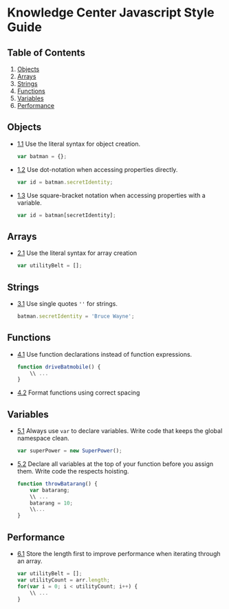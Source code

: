 # Knowledge Center Javascript Style Guide

## Table of Contents

1. [Objects](#objects)
2. [Arrays](#arrays)
3. [Strings](#strings)
4. [Functions](#functions)
5. [Variables](#variables)
6. [Performance](#performance)

## Objects

- [1.1](#1.1) Use the literal syntax for object creation.

    ```javascript
    var batman = {};
    ```

- [1.2](#1.2) Use dot-notation when accessing properties directly.

    ```javascript
    var id = batman.secretIdentity;
    ```

- [1.3](#1.3) Use square-bracket notation when accessing properties with a variable.

    ```javascript
    var id = batman[secretIdentity];
    ```

## Arrays

- [2.1](#2.1) Use the literal syntax for array creation

    ```javascript
    var utilityBelt = [];
    ```

## Strings

- [3.1](#3.1) Use single quotes `''` for strings.

    ```javascript
    batman.secretIdentity = 'Bruce Wayne';
    ```

## Functions

- [4.1](#4.1) Use function declarations instead of function expressions.

    ```javascript
    function driveBatmobile() {
        \\ ...
    }
    ```

- [4.2](#4.1) Format functions using correct spacing

## Variables

- [5.1](#5.1) Always use ```var``` to declare variables. Write code that keeps the global namespace clean.

    ```javascript
    var superPower = new SuperPower();
    ```

- [5.2](#5.2) Declare all variables at the top of your function before you assign them. Write code the respects hoisting.

    ```javascript
    function throwBatarang() {
        var batarang;
        \\ ...
        batarang = 10;
        \\...
    }
    ```

## Performance

- [6.1](#6.1) Store the length first to improve performance when iterating through an array.

    ```javascript
    var utilityBelt = [];
    var utilityCount = arr.length;
    for(var i = 0; i < utilityCount; i++) {
        \\ ...
    }
    ```
